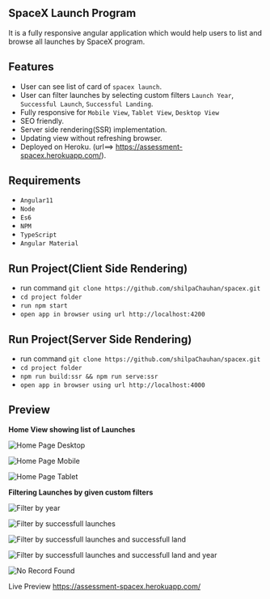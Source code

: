 SpaceX Launch Program
------------------------------
It is a fully responsive angular application which would help users to list and browse all launches by SpaceX program.

Features
------------------------------
* User can see list of card of `spacex launch`.
* User can filter launches by selecting custom filters `Launch Year`, `Successful Launch`, `Successful Landing`.
* Fully responsive for `Mobile View`, `Tablet View`, `Desktop View`
* SEO friendly.
* Server side rendering(SSR) implementation.
* Updating view without refreshing browser.
* Deployed on Heroku. (url==>  https://assessment-spacex.herokuapp.com/).


Requirements
------------------------------

* ``Angular11``
* ``Node``
* ``Es6``
* ``NPM``
* ``TypeScript``
* ``Angular Material``

Run Project(Client Side Rendering)
------------------------------
* run command ``git clone https://github.com/shilpaChauhan/spacex.git``
* ``cd project folder``
* ``run npm start``
* ``open app in browser using url http://localhost:4200``

Run Project(Server Side Rendering)
------------------------------
* run command ``git clone https://github.com/shilpaChauhan/spacex.git``
* ``cd project folder``
* ``npm run build:ssr && npm run serve:ssr``
* ``open app in browser using url http://localhost:4000``


Preview
------------------------------

**Home View showing list of Launches**

![Home Page Desktop](https://imgur.com/6VXabPm.jpg)

![Home Page Mobile](https://imgur.com/ECVltA1.jpg)

![Home Page Tablet](https://imgur.com/3gAQgu9.jpg)

**Filtering Launches by given custom filters**

![Filter by year](https://imgur.com/qwH1RPb.jpg)

![Filter by successfull launches](https://imgur.com/t9iWGtT.jpg)

![Filter by successfull launches and successfull land](https://imgur.com/BIOgDFN.jpg)

![Filter by successfull launches and successfull land and year](https://imgur.com/KSovVdT.jpg)

![No Record Found](https://imgur.com/vQSIY2h.jpg)


Live Preview https://assessment-spacex.herokuapp.com/


